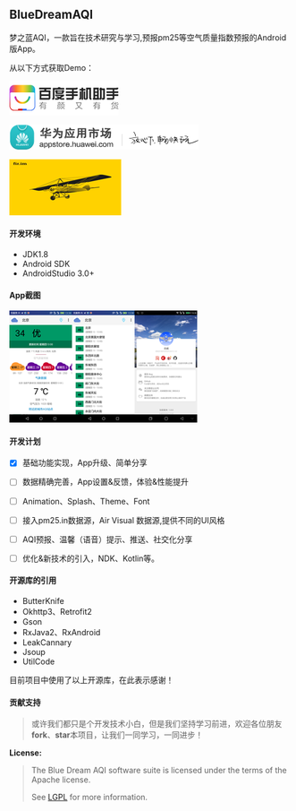 ## BlueDreamAQI

梦之蓝AQI，一款旨在技术研究与学习,预报pm25等空气质量指数预报的Android版App。

从以下方式获取Demo：

[![get form baiduAppStore](./images/baiduAppStore.png)](http://shouji.baidu.com/software/23484351.html)

[![get from HuaweiAppStore](./images/huawei_appstore.png)](http://app.hicloud.com/app/C100221047)

[![get from fir.im](./images/fir.png)](https://fir.im/AQI)

#### 开发环境

- JDK1.8
- Android SDK
- AndroidStudio 3.0+

#### App截图

![北京AQI图1](/images/img_aqi_beijing.png)![北京AQI图2](./images/img_aqi_beijing_nearby.png)![关于开发者](./images/img_aqi_about.png)

#### 开发计划

- [x] 基础功能实现，App升级、简单分享

- [ ] 数据精确完善，App设置&反馈，体验&性能提升
- [ ] Animation、Splash、Theme、Font
- [ ] 接入pm25.in数据源，Air Visual 数据源,提供不同的UI风格
- [ ] AQI预报、温馨（语音）提示、推送、社交化分享
- [ ] 优化&新技术的引入，NDK、Kotlin等。

#### 开源库的引用

- ButterKnife
- Okhttp3、Retrofit2
- Gson
- RxJava2、RxAndroid
- LeakCannary
- Jsoup
- UtilCode

目前项目中使用了以上开源库，在此表示感谢！

#### 贡献支持

> 或许我们都只是个开发技术小白，但是我们坚持学习前进，欢迎各位朋友**fork**、**star**本项目，让我们一同学习，一同进步！

**License:**

> The Blue Dream AQI software suite is licensed under the terms of the Apache license.
>
> See [LGPL](./LICENSE,"开源协议") for more information.


